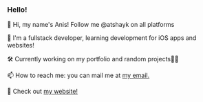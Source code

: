 ### Hello!

👋 Hi, my name's Anis! Follow me @atshayk on all platforms

🔧 I'm a fullstack developer, learning development for iOS apps and websites!

🛠️ Currently working on my portfolio and random projects🤷‍♀️

📫 How to reach me: you can mail me at [my email.](anistimurshayk@gmail.com)

💼 Check out [my website!](https://atshayk.github.io/portfolio/)
